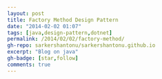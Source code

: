 ```yaml
---
layout: post
title: Factory Method Design Pattern
date: "2014-02-02 01:07"
tags: [java,design-pattern,dotnet]
permalink: /2014/02/02/factory-method/
gh-repo: sarkershantonu/sarkershantonu.github.io
excerpt: "Blog on java"
gh-badge: [star,follow]
comments: true
---
```

